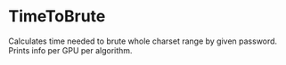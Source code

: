 # TimeToBrute
Calculates time needed to brute whole charset range by given password. Prints info per GPU per algorithm.
